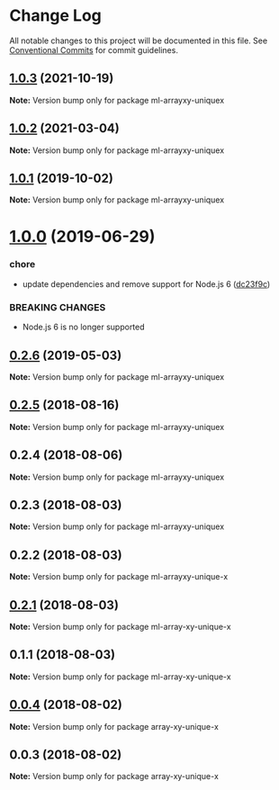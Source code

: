 # Change Log

All notable changes to this project will be documented in this file.
See [Conventional Commits](https://conventionalcommits.org) for commit guidelines.

## [1.0.3](https://github.com/mljs/array-xy/compare/ml-arrayxy-uniquex@1.0.2...ml-arrayxy-uniquex@1.0.3) (2021-10-19)

**Note:** Version bump only for package ml-arrayxy-uniquex





## [1.0.2](https://github.com/mljs/array-xy/compare/ml-arrayxy-uniquex@1.0.1...ml-arrayxy-uniquex@1.0.2) (2021-03-04)

**Note:** Version bump only for package ml-arrayxy-uniquex





## [1.0.1](https://github.com/mljs/array-xy/compare/ml-arrayxy-uniquex@1.0.0...ml-arrayxy-uniquex@1.0.1) (2019-10-02)

**Note:** Version bump only for package ml-arrayxy-uniquex





# [1.0.0](https://github.com/mljs/array-xy/compare/ml-arrayxy-uniquex@0.2.6...ml-arrayxy-uniquex@1.0.0) (2019-06-29)


### chore

* update dependencies and remove support  for Node.js 6 ([dc23f9c](https://github.com/mljs/array-xy/commit/dc23f9c))


### BREAKING CHANGES

* Node.js 6 is no longer supported





## [0.2.6](https://github.com/mljs/array-xy/compare/ml-arrayxy-uniquex@0.2.5...ml-arrayxy-uniquex@0.2.6) (2019-05-03)

**Note:** Version bump only for package ml-arrayxy-uniquex





<a name="0.2.5"></a>
## [0.2.5](https://github.com/mljs/array-xy/compare/ml-arrayxy-uniquex@0.2.4...ml-arrayxy-uniquex@0.2.5) (2018-08-16)




**Note:** Version bump only for package ml-arrayxy-uniquex

<a name="0.2.4"></a>
## 0.2.4 (2018-08-06)




**Note:** Version bump only for package ml-arrayxy-uniquex

<a name="0.2.3"></a>
## 0.2.3 (2018-08-03)




**Note:** Version bump only for package ml-arrayxy-uniquex

<a name="0.2.2"></a>
## 0.2.2 (2018-08-03)




**Note:** Version bump only for package ml-arrayxy-unique-x

<a name="0.2.1"></a>
## [0.2.1](https://github.com/mljs/array-xy/compare/ml-array-xy-unique-x@0.1.1...ml-array-xy-unique-x@0.2.1) (2018-08-03)

**Note:** Version bump only for package ml-array-xy-unique-x





<a name="0.1.1"></a>
## 0.1.1 (2018-08-03)

**Note:** Version bump only for package ml-array-xy-unique-x





<a name="0.0.4"></a>
## [0.0.4](https://github.com/mljs/array-xy/compare/array-xy-unique-x@0.0.3...array-xy-unique-x@0.0.4) (2018-08-02)




**Note:** Version bump only for package array-xy-unique-x

<a name="0.0.3"></a>
## 0.0.3 (2018-08-02)




**Note:** Version bump only for package array-xy-unique-x
